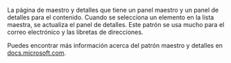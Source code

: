 ﻿La página de maestro y detalles que tiene un panel maestro y un panel de detalles para el contenido. Cuando se selecciona un elemento en la lista maestra, se actualiza el panel de detalles. Este patrón se usa mucho para el correo electrónico y las libretas de direcciones.

Puedes encontrar más información acerca del patrón maestro y detalles en [docs.microsoft.com](https://docs.microsoft.com/windows/uwp/controls-and-patterns/master-details).

